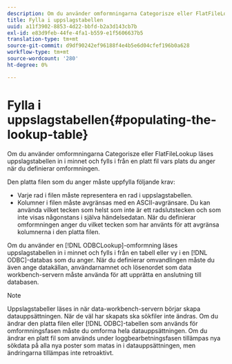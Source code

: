```yaml
---
description: Om du använder omformningarna Categorisze eller FlatFileLookup läses uppslagstabellen in i minnet och fylls i från en platt fil vars plats du anger när du definierar omformningen.
title: Fylla i uppslagstabellen
uuid: a11f3902-8853-4d22-bbfd-b2a3d143cb7b
exl-id: e83d9feb-44fe-4fa1-b559-e1f5606637b5
translation-type: tm+mt
source-git-commit: d9df90242ef96188f4e4b5e6d04cfef196b0a628
workflow-type: tm+mt
source-wordcount: '280'
ht-degree: 0%

---
```


# Fylla i uppslagstabellen{#populating-the-lookup-table}

Om du använder omformningarna Categorisze eller FlatFileLookup läses uppslagstabellen in i minnet och fylls i från en platt fil vars plats du anger när du definierar omformningen.

Den platta filen som du anger måste uppfylla följande krav:

* Varje rad i filen måste representera en rad i uppslagstabellen.
* Kolumner i filen måste avgränsas med en ASCII-avgränsare. Du kan använda vilket tecken som helst som inte är ett radslutstecken och som inte visas någonstans i själva händelsedatan. När du definierar omformningen anger du vilket tecken som har använts för att avgränsa kolumnerna i den platta filen.

Om du använder en [!DNL ODBCLookup]-omformning läses uppslagstabellen in i minnet och fylls i från en tabell eller vy i en [!DNL ODBC]-databas som du anger. När du definierar omvandlingen måste du även ange datakällan, användarnamnet och lösenordet som data workbench-servern måste använda för att upprätta en anslutning till databasen.

>[!NOTE]
>
>Uppslagstabeller läses in när data-workbench-servern börjar skapa datauppsättningen. När de väl har skapats ska sökfiler inte ändras. Om du ändrar den platta filen eller [!DNL ODBC]-tabellen som används för omformningsfasen måste du omforma hela datauppsättningen. Om du ändrar en platt fil som används under loggbearbetningsfasen tillämpas nya sökdata på alla nya poster som matas in i datauppsättningen, men ändringarna tillämpas inte retroaktivt.

